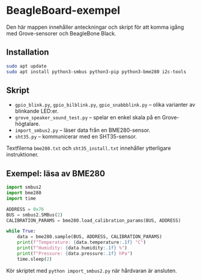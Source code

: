 # BeagleBoard-exempel

Den här mappen innehåller anteckningar och skript för att komma igång med Grove-sensorer och BeagleBone Black.

## Installation

```bash
sudo apt update
sudo apt install python3-smbus python3-pip python3-bme280 i2c-tools
```

## Skript

- `gpio_blink.py`, `gpio_bilblink.py`, `gpio_snabbblink.py` – olika varianter av blinkande LED:er.
- `grove_speaker_sound_test.py` – spelar en enkel skala på en Grove-högtalare.
- `import_smbus2.py` – läser data från en BME280-sensor.
- `sht35.py` – kommunicerar med en SHT35-sensor.

Textfilerna `bme280.txt` och `sht35_install.txt` innehåller ytterligare instruktioner.

## Exempel: läsa av BME280

```python
import smbus2
import bme280
import time

ADDRESS = 0x76
BUS = smbus2.SMBus(2)
CALIBRATION_PARAMS = bme280.load_calibration_params(BUS, ADDRESS)

while True:
    data = bme280.sample(BUS, ADDRESS, CALIBRATION_PARAMS)
    print(f"Temperature: {data.temperature:.1f} °C")
    print(f"Humidity: {data.humidity:.1f} %")
    print(f"Pressure: {data.pressure:.1f} hPa")
    time.sleep(2)
```

Kör skriptet med `python import_smbus2.py` när hårdvaran är ansluten.


